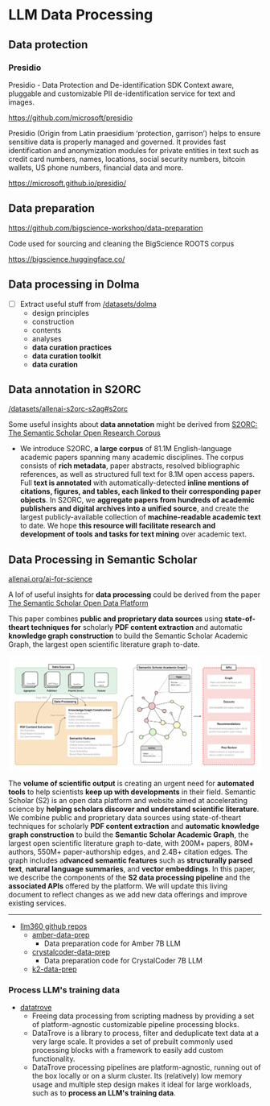 # LLM Data Processing

## Data protection

### Presidio

Presidio - Data Protection and De-identification SDK
Context aware, pluggable and customizable PII de-identification service for text and images.

https://github.com/microsoft/presidio

Presidio (Origin from Latin praesidium ‘protection, garrison’) helps to ensure sensitive data is properly managed and governed. It provides fast identification and anonymization modules for private entities in text such as credit card numbers, names, locations, social security numbers, bitcoin wallets, US phone numbers, financial data and more.

https://microsoft.github.io/presidio/

## Data preparation

https://github.com/bigscience-workshop/data-preparation

Code used for sourcing and cleaning the BigScience ROOTS corpus

https://bigscience.huggingface.co/

## Data processing in Dolma

- [ ] Extract useful stuff from [/datasets/dolma](/datasets/dolma)
    - design principles
    - construction
    - contents
    - analyses
    - **data curation practices**
    - **data curation toolkit**
    - **data curation**

## Data annotation in S2ORC

[/datasets/allenai-s2orc-s2ag#s2orc](/datasets/allenai-s2orc-s2ag#s2orc)

Some useful insights about **data annotation** might be derived from [S2ORC: The Semantic Scholar Open Research Corpus](https://www.semanticscholar.org/paper/S2ORC%3A-The-Semantic-Scholar-Open-Research-Corpus-Lo-Wang/5c5751d45e298cea054f32b392c12c61027d2fe7)

- We introduce S2ORC, **a large corpus** of 81.1M English-language academic papers spanning many academic disciplines. The corpus consists of **rich metadata**, paper abstracts, resolved bibliographic references, as well as structured full text for 8.1M open access papers. Full **text is annotated** with automatically-detected **inline mentions of citations, figures, and tables, each linked to their corresponding paper objects**. In S2ORC, we **aggregate papers from hundreds of academic publishers and digital archives into a unified source**, and create the largest publicly-available collection of **machine-readable academic text** to date. We hope **this resource will facilitate research and development of tools and tasks for text mining** over academic text.

## Data Processing in Semantic Scholar

[allenai.org/ai-for-science](https://allenai.org/ai-for-science)

A lof of useful insights for **data processing** could be derived from the paper [The Semantic Scholar Open Data Platform](https://www.semanticscholar.org/paper/The-Semantic-Scholar-Open-Data-Platform-Kinney-Anastasiades/cb92a7f9d9dbcf9145e32fdfa0e70e2a6b828eb1)

This paper combines **public and proprietary data sources** using **state-of-theart techniques for** scholarly **PDF content extraction** and automatic **knowledge graph construction** to build the Semantic Scholar Academic Graph, the largest open scientific literature graph to-date.

![](./llm-data-processing.png)

The **volume of scientific output** is creating an urgent need for **automated tools** to help scientists **keep up with developments** in their field. Semantic Scholar (S2) is an open data platform and website aimed at accelerating science by **helping scholars discover and understand scientific literature**. We combine public and proprietary data sources using state-of-theart techniques for scholarly **PDF content extraction** and **automatic knowledge graph construction** to build the **Semantic Scholar Academic Graph**, the largest open scientific literature graph to-date, with 200M+ papers, 80M+ authors, 550M+ paper-authorship edges, and 2.4B+ citation edges. The graph includes a**dvanced semantic features** such as **structurally parsed text**, **natural language summaries**, and **vector embeddings**. In this paper, we describe the components of the **S2 data processing pipeline** and the **associated APIs** offered by the platform. We will update this living document to reflect changes as we add new data offerings and improve existing services.

---

- [llm360 github repos](https://github.com/llm360)
    - [amber-data-prep](https://github.com/LLM360/amber-data-prep)
        - Data preparation code for Amber 7B LLM
    - [crystalcoder-data-prep](https://github.com/LLM360/crystalcoder-data-prep)
        - Data preparation code for CrystalCoder 7B LLM
    - [k2-data-prep](https://github.com/LLM360/k2-data-prep)



### Process LLM's training data

- [datatrove](https://github.com/huggingface/datatrove)
    - Freeing data processing from scripting madness by providing a set of platform-agnostic customizable pipeline processing blocks.
    - DataTrove is a library to process, filter and deduplicate text data at a very large scale. It provides a set of prebuilt commonly used processing blocks with a framework to easily add custom functionality.
    - DataTrove processing pipelines are platform-agnostic, running out of the box locally or on a slurm cluster. Its (relatively) low memory usage and multiple step design makes it ideal for large workloads, such as to **process an LLM's training data**.